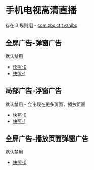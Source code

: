 # 手机电视高清直播

存在 3 规则组 - [com.zbx.ct.tvzhibo](/src/apps/com.zbx.ct.tvzhibo.ts)

## 全屏广告-弹窗广告

默认禁用

- [快照-0](https://i.gkd.li/import/13739951)
- [快照-1](https://i.gkd.li/import/13766516)

## 局部广告-浮窗广告

默认禁用 - 会出现在更多页面、播放页面

- [快照-0](https://i.gkd.li/import/13740079)
- [快照-1](https://i.gkd.li/import/13740126)

## 全屏广告-播放页面弹窗广告

默认禁用

- [快照-0](https://i.gkd.li/import/13739932)

